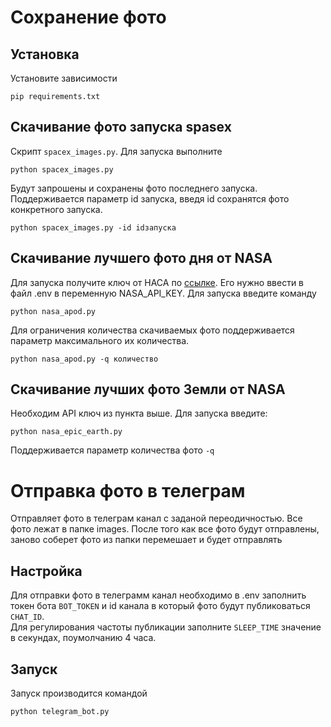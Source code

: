 # Сохранение фото

## Установка
Установите зависимости
```
pip requirements.txt
```

## Скачивание фото запуска spasex 

Скрипт `spacex_images.py`. Для запуска выполните      
```
python spacex_images.py
```   
Будут запрошены и сохранены фото последнего запуска.    
Поддерживается параметр id запуска, введя id сохранятся фото конкретного запуска.    
```
python spacex_images.py -id idзапуска
```    


## Скачивание лучшего фото дня от NASA

Для запуска получите ключ от НАСА по [ссылке](https://api.nasa.gov/#apod). Его нужно ввести в файл .env в переменную NASA_API_KEY. Для запуска введите команду     
```
python nasa_apod.py
```   
Для ограничения количества скачиваемых фото поддерживается параметр максимального их количества.
```
python nasa_apod.py -q количество
```  

## Скачивание лучших фото Земли от NASA
Необходим API ключ из пункта выше. 
Для запуска введите:   
```
python nasa_epic_earth.py
```   
Поддерживается параметр количества фото `-q`


# Отправка фото в телеграм
Отправляет фото в телеграм канал с заданой переодичностью. Все фото лежат в папке images. После того как все фото будут отправлены, заново соберет фото из папки перемешает и будет отправлять

## Настройка
Для отправки фото в телеграмм канал необходимо в .env заполнить токен бота `BOT_TOKEN` и id канала в который фото будут публиковаться `CHAT_ID`.    
Для регулирования частоты публикации заполните `SLEEP_TIME` значение в секундах, поумолчанию 4 часа.

## Запуск
Запуск производится командой 
```
python telegram_bot.py
```